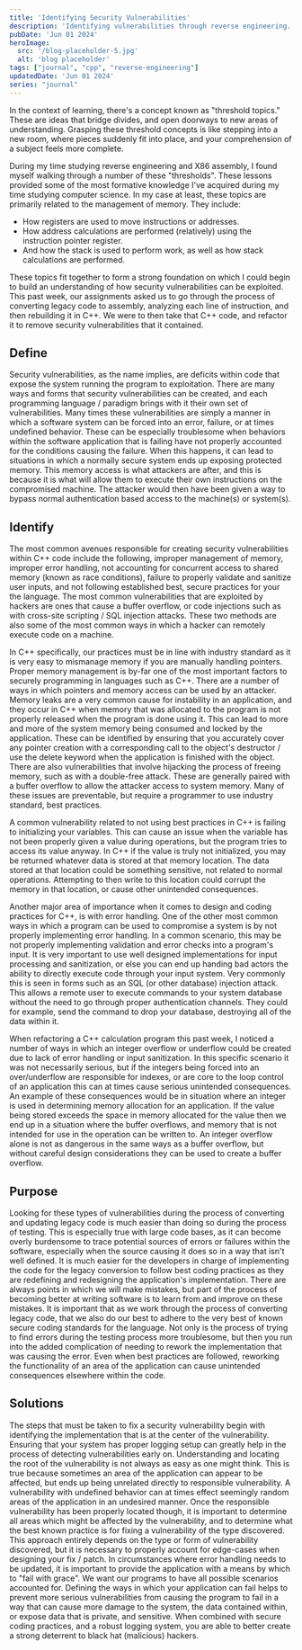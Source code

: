```yaml
---
title: 'Identifying Security Vulnerabilities'
description: 'Identifying vulnerabilities through reverse engineering.'
pubDate: 'Jun 01 2024'
heroImage: 
  src: '/blog-placeholder-5.jpg'
  alt: 'blog placeholder'
tags: ["journal", "cpp", "reverse-engineering"]
updatedDate: 'Jun 01 2024'
series: "journal"
---
```



In the context of learning, there's a concept known as "threshold topics." These are ideas that bridge divides, and open doorways to new areas of understanding. Grasping these threshold concepts is like stepping into a new room, where pieces suddenly fit into place, and your comprehension of a subject feels more complete.

During my time studying reverse engineering and X86 assembly, I found myself walking through a number of these "thresholds". These lessons provided some of the most formative knowledge I've acquired during my time studying computer science.
In my case at least, these topics are primarily related to the management of memory. They include: 
- How registers are used to move instructions or addresses.
- How address calculations are performed (relatively) using the instruction pointer register.
- And how the stack is used to perform work, as well as how stack calculations are performed. 

These topics fit together to form a strong foundation on which I could begin to build an understanding of how security vulnerabilities can be exploited. This past week, our assignments asked us to go through the process of converting legacy code to assembly, analyzing each line of instruction, and then rebuilding it in C++. We were to then take that C++ code, and refactor it to remove security vulnerabilities that it contained. 

## Define<!--: What is a security vulnerability? -->

Security vulnerabilities, as the name implies, are deficits within code that expose the system running the program to exploitation. There are many ways and forms that security vulnerabilities can be created, and each programming language / paradigm brings with it their own set of vulnerabilities. Many times these vulnerabilities are simply a manner in which a software system can be forced into an error, failure, or at times undefined behavior. These can be especially troublesome when behaviors within the software application that is failing have not properly accounted for the conditions causing the failure. When this happens, it can lead to situations in which a normally secure system ends up exposing protected memory. This memory access is what attackers are after, and this is because it is what will allow them to execute their own instructions on the compromised machine. The attacker would then have been given a way to bypass normal authentication based access to the machine(s) or system(s).

## Identify<!--: What kinds of vulnerabilities would be identifiable in C++ code? -->
The most common avenues responsible for creating security vulnerabilities within C++ code include the following, improper management of memory, improper error handling, not accounting for concurrent access to shared memory (known as race conditions), failure to properly validate and sanitize user inputs, and not following established best, secure practices for your the language. The most common vulnerabilities that are exploited by hackers are ones that cause a buffer overflow, or code injections such as with cross-site scripting / SQL injection attacks. These two methods are also some of the most common ways in which a hacker can remotely execute code on a machine.

In C++ specifically, our practices must be in line with industry standard as it is very easy to mismanage memory if you are manually handling pointers. Proper memory management is by-far one of the most important factors to securely programming in languages such as C++. There are a number of ways in which pointers and memory access can be used by an attacker. Memory leaks are a very common cause for instability in an application, and they occur in C++ when memory that was allocated to the program is not properly released when the program is done using it. This can lead to more and more of the system memory being consumed and locked by the application. These can be identified by ensuring that you accurately cover any pointer creation with a corresponding call to the object's destructor / use the delete keyword when the application is finished with the object. There are also vulnerabilities that involve hijacking the process of freeing memory, such as with a double-free attack. These are generally paired with a buffer overflow to allow the attacker access to system memory. Many of these issues are preventable, but require a programmer to use industry standard, best practices. 

A common vulnerability related to not using best practices in C++ is failing to initializing your variables. This can cause an issue when the variable has not been properly given a value during operations, but the program tries to access its value anyway. In C++ if the value is truly not initialized, you may be returned whatever data is stored at that memory location. The data stored at that location could be something sensitive, not related to normal operations. Attempting to then write to this location could corrupt the memory in that location, or cause other unintended consequences.
	
Another major area of importance when it comes to design and coding practices for C++, is with error handling. One of the other most common ways in which a program can be used to compromise a system is by not properly implementing error handling. In a common scenario, this may be not properly implementing validation and error checks into a program's input. It is very important to use well designed implementations for input processing and sanitization, or else you can end up handing bad actors the ability to directly execute code through your input system. Very commonly this is seen in forms such as an SQL (or other database) injection attack. This allows a remote user to execute commands to your system database without the need to go through proper authentication channels. They could for example, send the command to drop your database, destroying all of the data within it. 
  
When refactoring a C++ calculation program this past week, I noticed a number of ways in which an integer overflow or underflow could be created due to lack of error handling or input sanitization. In this specific scenario it was not necessarily serious, but if the integers being forced into an over/underflow are responsible for indexes, or are core to the loop control of an application this can at times cause serious unintended consequences. An example of these consequences would be in situation where an integer is used in determining memory allocation for an application. If the value being stored exceeds the space in memory allocated for the value then we end up in a situation where the buffer overflows, and memory that is not intended for use in the operation can be written to. An integer overflow alone is not as dangerous in the same ways as a buffer overflow, but without careful design considerations they can be used to create a buffer overflow. 	


## Purpose<!--: Why would you be looking for vulnerabilities during legacy to C++ conversion rather than during testing? -->

Looking for these types of vulnerabilities during the process of converting and updating legacy code is much easier than doing so during the process of testing. This is especially true with large code bases, as it can become overly burdensome to trace potential sources of errors or failures within the software, especially when the source causing it does so in a way that isn't well defined. It is much easier for the developers in charge of implementing the code for the legacy conversion to follow best coding practices as they are redefining and redesigning the application's implementation. There are always points in which we will make mistakes, but part of the process of becoming better at writing software is to learn from and improve on these mistakes. It is important that as we work through the process of converting legacy code, that we also do our best to adhere to the very best of known secure coding standards for the language. Not only is the process of trying to find errors during the testing process more troublesome, but then you run into the added complication of needing to rework the implementation that was causing the error. Even when best practices are followed, reworking the functionality of an area of the application can cause unintended consequences elsewhere within the code. 

## Solutions<!--: How do you determine the appropriate fix to a security vulnerability? -->

The steps that must be taken to fix a security vulnerability begin with identifying the implementation that is at the center of the vulnerability. Ensuring that your system has proper logging setup can greatly help in the process of detecting vulnerabilities early on. Understanding and locating the root of the vulnerability is not always as easy as one might think. This is true because sometimes an area of the application can appear to be affected, but ends up being unrelated directly to responsible vulnerability. A vulnerability with undefined behavior can at times effect seemingly random areas of the application in an undesired manner. Once the responsible vulnerability has been properly located though, it is important to determine all areas which might be affected by the vulnerability, and to determine what the best known practice is for fixing a vulnerability of the type discovered. This approach entirely depends on the type or form of vulnerability discovered, but it is necessary to properly account for edge-cases when designing your fix / patch. In circumstances where error handling needs to be updated, it is important to provide the application with a means by which to "fail with grace". We want our programs to have all possible scenarios accounted for. Defining the ways in which your application can fail helps to prevent more serious vulnerabilities from causing the program to fail in a way that can cause more damage to the system, the data contained within, or expose data that is private, and sensitive. When combined with secure coding practices, and a robust logging system, you are able to better create a strong deterrent to black hat (malicious) hackers.
